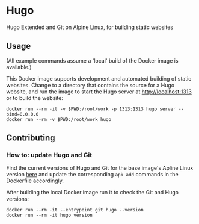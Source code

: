 # Hugo

Hugo Extended and Git on Alpine Linux, for building static websites

## Usage

(All example commands assume a 'local' build of the Docker image is available.)

This Docker image supports development and automated building of static 
websites. Change to a directory that contains the source for a Hugo website, 
and run the image to start the Hugo server at <http://localhost:1313> or to 
build the website:

```
docker run --rm -it -v $PWD:/root/work -p 1313:1313 hugo server --bind=0.0.0.0
docker run --rm -v $PWD:/root/work hugo
```

## Contributing

### How to: update Hugo and Git

Find the current versions of Hugo and Git for the base image's Apline Linux 
version [here](https://pkgs.alpinelinux.org/packages) and update the 
corresponding `apk add` commands in the Dockerfile accordingly.

After building the local Docker image run it to check the Git and Hugo versions:

```
docker run --rm -it --entrypoint git hugo --version
docker run --rm -it hugo version
```
